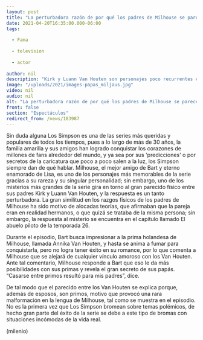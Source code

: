 ```yaml
---
layout: post
title: "La perturbadora razón de por qué los padres de Milhouse se parecen tanto en Los Simpson"
date: 2021-04-20T16:35:00.000-06:00
tags:
  
  - Fama
  
  - television
  
  - actor
  
author: nil
description: "Kirk y Luann Van Houten son personajes poco recurrentes en la serie; sin embargo, su gran parecido físico esconde un incómodo secreto. "
image: "/uploads/2021/images-papas_miljaus.jpg"
video: nil
audio: nil
alt: "La perturbadora razón de por qué los padres de Milhouse se parecen tanto en Los Simpson"
front: false
section: "Espectáculos"
redirect_from: /news/183987
---
```


Sin duda alguna Los Simpson es una de las series más queridas y populares de todos los tiempos, pues a lo largo de más de 30 años, la familia amarilla y sus amigos han logrado conquistar los corazones de millones de fans alrededor del mundo, y ya sea por sus 'predicciones' o por secretos de la caricatura que poco a poco salen a la luz, los Simpson siempre dan de qué hablar.  Milhouse, el mejor amigo de Bart y eterno enamorado de Lisa, es uno de los personajes más memorables de la serie gracias a su rareza y su singular personalidad; sin embargo, uno de los misterios más grandes de la serie gira en torno al gran parecido físico entre sus padres Kirk y Luann Van Houten, y la respuesta es un tanto perturbadora. 
La gran similitud en los razgos físicos de los padres de Milhouse ha sido motivo de alocadas teorías, que afirmaban que la pareja eran  en realidad hermanos, o que quizá se trataba de la misma persona; sin embargo, la respuesta al misterio se encuentra en el capítulo llamado El abuelo piloto de la temporada 26. 

Durante el episodio, Bart busca impresionar a la prima holandesa de Milhouse, llamada Annika Van Houten, y hasta se anima a fumar para conquistarla, pero no logra tener éxito en su romance, por lo que comenta a Milhouse que se alejará de cualquier vínculo amoroso con los Van Houten. 
Ante tal comentario, Milhouse responde a Bart que eso le da más posibilidades con sus primas y revela el gran secreto de sus papás. 
 “Casarse entre primos resultó para mis padres”, dice.  

De tal modo que el parecido entre los Van Houten se explica porque, además de esposos, son primos, motivo que provocó una rara malformación en la lengua de Milhouse, tal como se muestra en el episodio. No es la primera vez que Los Simpson bromean sobre temas polémicos, de hecho gran parte del éxito de la serie se debe a este tipo de bromas con situaciones incómodas de la vida real. 

(milenio)